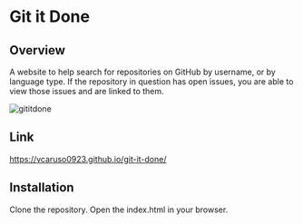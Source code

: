 # Git it Done

## Overview
A website to help search for repositories on GitHub by username, or by language type. If the repository in question has open issues, you are able to view those issues and are linked to them. 

![gititdone](https://user-images.githubusercontent.com/62676730/100020528-cf399800-2d94-11eb-97b1-b1e460ab8920.PNG)

## Link
https://vcaruso0923.github.io/git-it-done/

## Installation
Clone the repository. Open the index.html in your browser.
